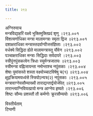 ```yaml
---
title: २९३

---
```

अग्निरुवाच  
मन्त्रविद्याहरिं वक्ष्ये भुक्तिमुक्तिप्रदं शृणु ।२९३.००१  
विंशत्यर्णाधिका मन्त्रा मालामन्त्राः स्मृता द्विज ॥२९३.००१  
दशाक्षराधिका मन्त्रास्तदर्वाग्वीजसंज्ञिताः ।२९३.००२  
वर्धक्ये सिद्धिदा ह्येते मालामन्त्रास्तु यौवेन ॥२९३.००२  
पञ्चाक्षराधिका मन्त्राः सिद्धिदाः सर्वदापरे ।२९३.००३  
स्त्रीपुंनपुंसकत्वेन त्रिधाः स्युर्मन्त्रजातयः ॥२९३.००३  
स्त्रीमन्त्रा वह्निजायन्ता नमोन्ताश्च नपुंसकाः ।२९३.००४  
शेषाः पुमांसस्ते शस्ता वक्ष्योच्चाटविषेषु च(१) ॥२९३.००४  
क्षुद्रक्रियामयध्वंसे स्त्रियोऽन्यत्र(२) नपुंसकाः ।२९३.००५  
मन्त्रावाग्नेयसौम्याख्यौ ताराद्यन्तार्द्वयोर्जपेत् ॥२९३.००५  
तारान्त्याग्निवियत्प्रायो मन्त्र आग्नेय इष्यते ।२९३.००६  
शिष्टः सौम्यः प्रशस्तौ तौ कर्मणोः क्रूरसौम्ययोः ॥२९३.००६  
  
विस्तीर्यताम्  
टिप्पणी